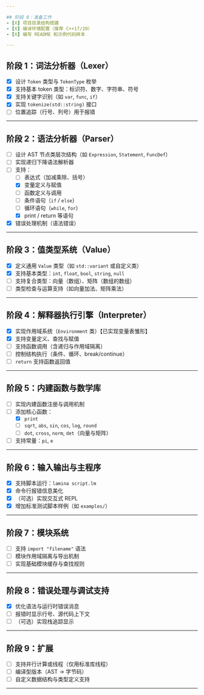 ```yaml
---

## 阶段 0：准备工作
- [X] 项目目录结构搭建
- [X] 编译环境配置（推荐 C++17/20）
- [X] 编写 README 和示例代码样本

---
```


## 阶段 1：词法分析器（Lexer）
- [X] 设计 `Token` 类型与 `TokenType` 枚举
- [X] 支持基本 token 类型：标识符、数字、字符串、符号
- [X] 支持关键字识别（如 `var`, `func`, `if`）
- [X] 实现 `tokenize(std::string)` 接口
- [ ] 位置追踪（行号、列号）用于报错

---

## 阶段 2：语法分析器（Parser）
- [ ] 设计 AST 节点类层次结构（如 `Expression`, `Statement`, `FuncDef`）
- [ ] 实现递归下降语法解析器
- [ ] 支持：
  - [ ] 表达式（加减乘除、括号）
  - [X] 变量定义与赋值
  - [ ] 函数定义与调用
  - [ ] 条件语句（`if` / `else`）
  - [ ] 循环语句（`while`, `for`）
  - [X] print / return 等语句
- [X] 错误处理机制（语法错误）

---

## 阶段 3：值类型系统（Value）
- [X] 定义通用 `Value` 类型（如 `std::variant` 或自定义类）
- [X] 支持基本类型：`int`, `float`, `bool`, `string`, `null`
- [ ] 支持复合类型：向量（数组）、矩阵（数组的数组）
- [ ] 类型检查与运算支持（如向量加法、矩阵乘法）

---

## 阶段 4：解释器执行引擎（Interpreter）
- [X] 实现作用域系统（`Environment` 类）【已实现变量表雏形】
- [X] 支持变量定义、查找与赋值
- [ ] 支持函数调用（含递归与作用域隔离）
- [ ] 控制结构执行（条件、循环、break/continue）
- [ ] `return` 支持函数返回值

---

## 阶段 5：内建函数与数学库
- [ ] 实现内建函数注册与调用机制
- [ ] 添加核心函数：
  - [X] `print`
  - [ ] `sqrt`, `abs`, `sin`, `cos`, `log`, `round`
  - [ ] `dot`, `cross`, `norm`, `det`（向量与矩阵）
- [ ] 支持常量：`pi`, `e`

---

## 阶段 6：输入输出与主程序
- [X] 支持脚本运行：`lamina script.lm`
- [X] 命令行报错信息美化
- [X] （可选）实现交互式 REPL
- [X] 增加标准测试脚本样例（如 `examples/`）

---

## 阶段 7：模块系统
- [ ] 支持 `import "filename"` 语法
- [ ] 模块作用域隔离与导出机制
- [ ] 实现基础模块缓存与查找规则

---

## 阶段 8：错误处理与调试支持
- [X] 优化语法与运行时错误消息
- [ ] 报错时显示行号、源代码上下文
- [ ] （可选）实现栈追踪显示

---

## 阶段 9：扩展
- [ ] 支持并行计算或线程（仅用标准库线程）
- [ ] 编译型版本（AST → 字节码）
- [ ] 自定义数据结构与类型定义支持

---


